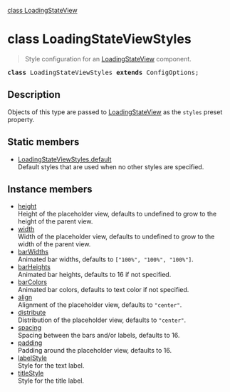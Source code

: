 [class LoadingStateView](LoadingStateView.md)

# class LoadingStateViewStyles

> Style configuration for an [LoadingStateView](LoadingStateView.md) component.

<pre class="docgen_signature"><b>class</b> LoadingStateViewStyles <b>extends</b> ConfigOptions;</pre>

## Description

Objects of this type are passed to [LoadingStateView](LoadingStateView.md) as the `styles` preset property.

## Static members

- [<!--{ref:property}-->LoadingStateViewStyles.default](LoadingStateViewStyles_default.md) <!--{refchip:static}-->\
    Default styles that are used when no other styles are specified.

## Instance members

- [<!--{ref:property}-->height](LoadingStateViewStyles_height.md) \
    Height of the placeholder view, defaults to undefined to grow to the height of the parent view.
- [<!--{ref:property}-->width](LoadingStateViewStyles_width.md) \
    Width of the placeholder view, defaults to undefined to grow to the width of the parent view.
- [<!--{ref:property}-->barWidths](LoadingStateViewStyles_barWidths.md) \
    Animated bar widths, defaults to `["100%", "100%", "100%"]`.
- [<!--{ref:property}-->barHeights](LoadingStateViewStyles_barHeights.md) \
    Animated bar heights, defaults to 16 if not specified.
- [<!--{ref:property}-->barColors](LoadingStateViewStyles_barColors.md) \
    Animated bar colors, defaults to text color if not specified.
- [<!--{ref:property}-->align](LoadingStateViewStyles_align.md) \
    Alignment of the placeholder view, defaults to `"center"`.
- [<!--{ref:property}-->distribute](LoadingStateViewStyles_distribute.md) \
    Distribution of the placeholder view, defaults to `"center"`.
- [<!--{ref:property}-->spacing](LoadingStateViewStyles_spacing.md) \
    Spacing between the bars and/or labels, defaults to 16.
- [<!--{ref:property}-->padding](LoadingStateViewStyles_padding.md) \
    Padding around the placeholder view, defaults to 16.
- [<!--{ref:property}-->labelStyle](LoadingStateViewStyles_labelStyle.md) \
    Style for the text label.
- [<!--{ref:property}-->titleStyle](LoadingStateViewStyles_titleStyle.md) \
    Style for the title label.